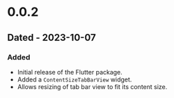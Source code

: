 # 0.0.2 
## Dated - 2023-10-07
### Added

- Initial release of the Flutter package.
- Added a `ContentSizeTabBarView` widget.
- Allows resizing of tab bar view to fit its content size.

